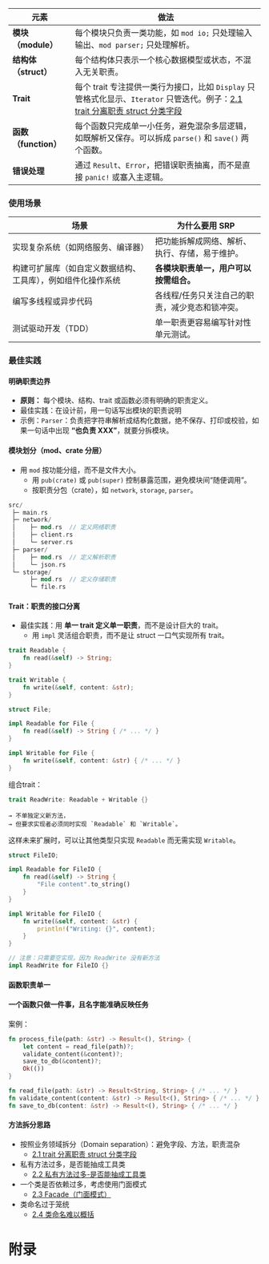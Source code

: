 
| 元素               | 做法                                                                                                                              |
| ---------------- | ------------------------------------------------------------------------------------------------------------------------------- |
| **模块（module）**   | 每个模块只负责一类功能，如 `mod io;` 只处理输入输出、`mod parser;` 只处理解析。                                                                            |
| **结构体（struct）**  | 每个结构体只表示一个核心数据模型或状态，不混入无关职责。                                                                                                    |
| **Trait**        | 每个 trait 专注提供一类行为接口，比如 `Display` 只管格式化显示、`Iterator` 只管迭代。例子：[2.1 trait 分离职责 struct 分类字段](2.1%20trait%20分离职责%20struct%20分类字段.md) |
| **函数（function）** | 每个函数只完成单一小任务，避免混杂多层逻辑，如既解析又保存。可以拆成 `parse()` 和 `save()` 两个函数。                                                                   |
| **错误处理**         | 通过 `Result`、`Error`，把错误职责抽离，而不是直接 `panic!` 或塞入主逻辑。                                                                              |
### **使用场景**

| 场景                             | 为什么要用 SRP                |
| ------------------------------ | ------------------------ |
| 实现复杂系统（如网络服务、编译器）              | 把功能拆解成网络、解析、执行、存储，易于维护。  |
| 构建可扩展库（如自定义数据结构、工具库），例如组件化操作系统 | **各模块职责单一，用户可以按需组合。**    |
| 编写多线程或异步代码                     | 各线程/任务只关注自己的职责，减少竞态和锁冲突。 |
| 测试驱动开发（TDD）                    | 单一职责更容易编写针对性单元测试。        |
### 最佳实践
#### 明确职责边界
- **原则：** 每个模块、结构、trait 或函数必须有明确的职责定义。
- 最佳实践：在设计前，用一句话写出模块的职责说明
- 示例：`Parser`：负责把字符串解析成结构化数据，绝不保存、打印或校验，如果一句话中出现 **“也负责 XXX”**，就要分拆模块。
#### 模块划分（mod、crate 分层）
- 用 `mod` 按功能分组，而不是文件大小。
	- 用 `pub(crate)` 或 `pub(super)` 控制暴露范围，避免模块间“随便调用”。
	- 按职责分包（crate），如 `network`, `storage`, `parser`。
```rust
src/
 ├─ main.rs
 ├─ network/
 │    ├─ mod.rs  // 定义网络职责
 │    ├─ client.rs
 │    └─ server.rs
 ├─ parser/
 │    ├─ mod.rs  // 定义解析职责
 │    └─ json.rs
 └─ storage/
      ├─ mod.rs  // 定义存储职责
      └─ file.rs
```
#### Trait：职责的接口分离
- 最佳实践：用 **单一 trait 定义单一职责**，而不是设计巨大的 trait。
	- 用 `impl` 灵活组合职责，而不是让 struct 一口气实现所有 trait。
```rust
trait Readable {
    fn read(&self) -> String;
}

trait Writable {
    fn write(&self, content: &str);
}

struct File;

impl Readable for File {
    fn read(&self) -> String { /* ... */ }
}

impl Writable for File {
    fn write(&self, content: &str) { /* ... */ }
}

```
组合trait：
```rust
trait ReadWrite: Readable + Writable {}
```
	→ 不单独定义新方法，  
	→ 但要求实现者必须同时实现 `Readable` 和 `Writable`。
这样未来扩展时，可以让其他类型只实现 `Readable` 而无需实现 `Writable`。
```rust
struct FileIO;

impl Readable for FileIO {
    fn read(&self) -> String {
        "File content".to_string()
    }
}

impl Writable for FileIO {
    fn write(&self, content: &str) {
        println!("Writing: {}", content);
    }
}

// 注意：只需要空实现，因为 ReadWrite 没有新方法
impl ReadWrite for FileIO {}

```

#### 函数职责单一
#### 一个函数只做一件事，且名字能准确反映任务
案例：
```rust
fn process_file(path: &str) -> Result<(), String> {
    let content = read_file(path)?;
    validate_content(&content)?;
    save_to_db(&content)?;
    Ok(())
}

fn read_file(path: &str) -> Result<String, String> { /* ... */ }
fn validate_content(content: &str) -> Result<(), String> { /* ... */ }
fn save_to_db(content: &str) -> Result<(), String> { /* ... */ }

```
#### 方法拆分思路
- 按照业务领域拆分（Domain separation）：避免字段、方法，职责混杂
	- [2.1 trait 分离职责 struct 分类字段](2.1%20trait%20分离职责%20struct%20分类字段.md)
- 私有方法过多，是否能抽成工具类
	- [2.2 私有方法过多-是否能抽成工具类](2.2%20私有方法过多-是否能抽成工具类.md)
- 一个类是否依赖过多，考虑使用门面模式
	- [2.3 Facade（门面模式）](2.3%20Facade（门面模式）.md)
- 类命名过于笼统
	- [2.4 类命名难以概括](2.4%20类命名难以概括.md)


# 附录




